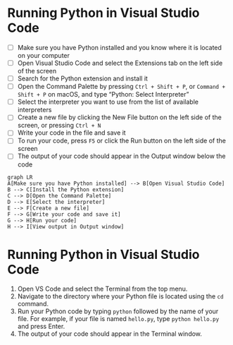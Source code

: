 
# Running Python in Visual Studio Code

- [ ] Make sure you have Python installed and you know where it is located on your computer
- [ ] Open Visual Studio Code and select the Extensions tab on the left side of the screen
- [ ] Search for the Python extension and install it
- [ ] Open the Command Palette by pressing `Ctrl + Shift + P`, or `Command + Shift + P` on macOS, and type “Python: Select Interpreter”
- [ ] Select the interpreter you want to use from the list of available interpreters
- [ ] Create a new file by clicking the New File button on the left side of the screen, or pressing `Ctrl + N`
- [ ] Write your code in the file and save it
- [ ] To run your code, press `F5` or click the Run button on the left side of the screen
- [ ] The output of your code should appear in the Output window below the code

```mermaid
graph LR
A[Make sure you have Python installed] --> B[Open Visual Studio Code]
B --> C[Install the Python extension]
C --> D[Open the Command Palette]
D --> E[Select the interpreter]
E --> F[Create a new file]
F --> G[Write your code and save it]
G --> H[Run your code]
H --> I[View output in Output window]
```


# Running Python in Visual Studio Code

1. Open VS Code and select the Terminal from the top menu.
2. Navigate to the directory where your Python file is located using the `cd` command.
3. Run your Python code by typing `python` followed by the name of your file. For example, if your file is named `hello.py`, type `python hello.py` and press Enter.
4. The output of your code should appear in the Terminal window.

